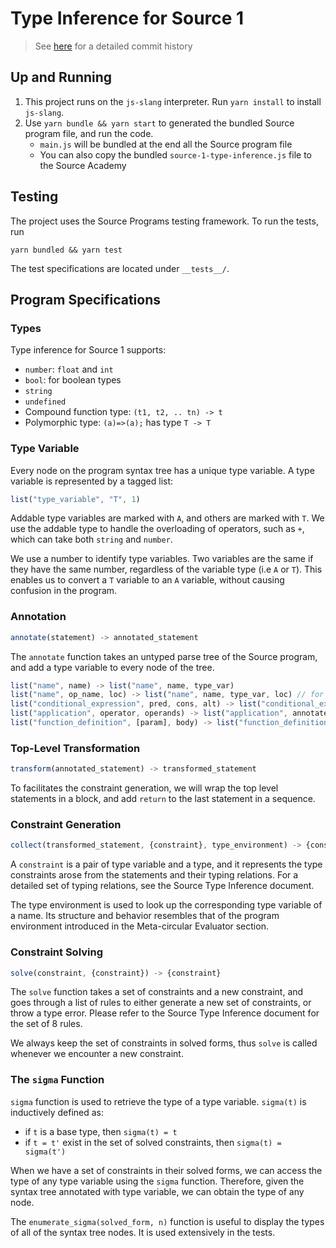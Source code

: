 Type Inference for Source 1
================================
> See [here](https://github.com/tysng/source-type-inference) for a detailed commit history

Up and Running
--------------------

1. This project runs on the `js-slang` interpreter. Run `yarn install` to install `js-slang`.
2. Use `yarn bundle && yarn start` to generated the bundled Source program file, and run the 
code.
   * `main.js` will be bundled at the end all the Source program file
   * You can also copy the bundled `source-1-type-inference.js` file to
the Source Academy





Testing
----------------
The project uses the Source Programs testing framework. To run the tests, run
```
yarn bundled && yarn test
```

The test specifications are located under `__tests__/`.


Program Specifications
-----------------

### Types
Type inference for Source 1 supports:
* `number`: `float` and `int`
* `bool`: for boolean types
* `string`
* `undefined`
* Compound function type: `(t1, t2, .. tn) -> t`
* Polymorphic type: `(a)=>(a);` has type `T -> T`


### Type Variable
Every node on the program syntax tree has a unique type variable. A type variable is 
represented by a tagged list:
```js
list("type_variable", "T", 1)
```

Addable type variables are marked with `A`, and others are marked with 
`T`. We use the addable type to handle the overloading of operators,
such as `+`, which can take both `string` and `number`.

We use a number to identify type variables. Two variables are the 
same if they have the same number, regardless of the variable type (i.e 
`A` or `T`). This enables us to convert a `T` variable to an `A` 
variable, without causing confusion in the program.



### Annotation
```js
annotate(statement) -> annotated_statement
```
The `annotate` function takes an untyped parse tree of the Source program, and add 
a type variable to every node of the tree. 

```js
list("name", name) -> list("name", name, type_var)
list("name", op_name, loc) -> list("name", name, type_var, loc) // for primitive operators
list("conditional_expression", pred, cons, alt) -> list("conditional_expression", annotated_pred, annotated_cons, annotated_alt, type_var)
list("application", operator, operands) -> list("application", annotated_op, annotated_operands, type_var)
list("function_definition", [param], body) -> list("function_definition", [annotated_param], annotated_body, type_var)

```

### Top-Level Transformation
```js
transform(annotated_statement) -> transformed_statement
```

To facilitates the constraint generation, we will wrap the top level statements 
in a block, and add `return` to the last statement in a sequence. 

### Constraint Generation
```js
collect(transformed_statement, {constraint}, type_environment) -> {constraint}
```
A `constraint` is a pair of type variable and a type, and it represents the type 
constraints arose from the statements and their typing relations. 
For a detailed set of typing relations, see the Source Type Inference document. 

The type environment is used to look up the corresponding type 
variable of a name. Its structure and behavior resembles that of 
the program environment introduced in the Meta-circular Evaluator section.

### Constraint Solving
```js
solve(constraint, {constraint}) -> {constraint}
```

The `solve` function takes a set of constraints and a new constraint, and
goes through a list of rules to either generate a new set of 
constraints, or throw a type error. Please refer to the Source Type
Inference document for the set of 8 rules.

We always keep the set of constraints in solved forms, thus `solve` is 
called whenever we encounter a new constraint.


### The `sigma` Function
`sigma` function is used to retrieve the type of a type variable. 
`sigma(t)` is inductively defined as:
* if `t` is a base type, then `sigma(t) = t`
* if `t = t'` exist in the set of solved constraints, then 
`sigma(t) = sigma(t')`


When we have a set of constraints in their solved forms, we can
access the type of any type variable using the `sigma` function. 
Therefore, given the syntax tree annotated with type variable, we
can obtain the type of any node.

The `enumerate_sigma(solved_form, n)` function is useful to display
the types of all of the syntax tree nodes. It is used 
extensively in the tests.
